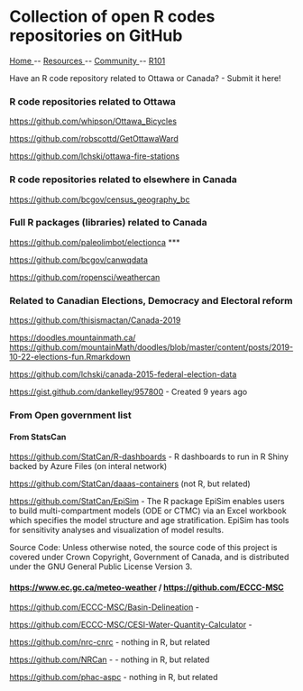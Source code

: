 
# Collection of open R codes repositories on GitHub


[ Home ](https://IVI-M.github.io/R-Ottawa/) --  [ Resources ](resources.md) -- [ Community ](community.md) -- [ R101 ](101.md)


Have an R code repository related to Ottawa or Canada? -  Submit it here!

### R code repositories related to Ottawa 

https://github.com/whipson/Ottawa_Bicycles

https://github.com/robscottd/GetOttawaWard

https://github.com/lchski/ottawa-fire-stations


### R code repositories related to elsewhere in Canada

https://github.com/bcgov/census_geography_bc


### Full R packages (libraries) related to Canada

https://github.com/paleolimbot/electionca ***

https://github.com/bcgov/canwqdata

https://github.com/ropensci/weathercan

### Related to Canadian Elections, Democracy and Electoral reform

https://github.com/thisismactan/Canada-2019

https://doodles.mountainmath.ca/ 
https://github.com/mountainMath/doodles/blob/master/content/posts/2019-10-22-elections-fun.Rmarkdown

https://github.com/lchski/canada-2015-federal-election-data

https://gist.github.com/dankelley/957800 - Created 9 years ago

### From Open government list

#### From StatsCan
https://github.com/StatCan/R-dashboards - R dashboards to run in R Shiny backed by Azure Files (on interal network)

https://github.com/StatCan/daaas-containers (not R, but related)

https://github.com/StatCan/EpiSim - The R package EpiSim enables users to build multi-compartment models (ODE or CTMC) via an Excel workbook which specifies the model structure and age stratification. EpiSim has tools for sensitivity analyses and visualization of model results.

Source Code: 
Unless otherwise noted, the source code of this project is covered under Crown Copyright, Government of Canada, and is distributed under the GNU General Public License Version 3.

####  https://www.ec.gc.ca/meteo-weather / https://github.com/ECCC-MSC

https://github.com/ECCC-MSC/Basin-Delineation - 

https://github.com/ECCC-MSC/CESI-Water-Quantity-Calculator  -

https://github.com/nrc-cnrc - nothing in R, but related

https://github.com/NRCan - - nothing in R, but related

https://github.com/phac-aspc - nothing in R, but related

